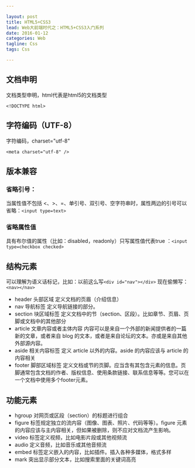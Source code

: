 ```yaml
---

layout: post  
title: HTML5+CSS3  
lead: Web大前端时代之：HTML5+CSS3入门系列  
date: 2016-01-12  
categories: Web  
tagline: Css  
tags: Css

---
```


## 文档申明

文档类型申明，html代表是html5的文档类型

`<!DOCTYPE html>`

## 字符编码（UTF-8）

字符编码，charset="utf-8"

`<meta charset="utf-8" />`

## 版本兼容

### 省略引号：

当属性值不包括 <、>、=、单引号、双引号、空字符串时，属性两边的引号可以省略：`<input type=text>`

### 省略属性值

具有布尔值的属性（比如：disabled，readonly）只写属性值代表true ：`<input type=checkbox checked>`

## 结构元素

可以理解为语义话标记，比如：以前这么写`<div id="nav"></div>` 现在偷懒写：`<nav></nav>`

-	header 头部区域 定义文档的页眉（介绍信息）
-	nav 导航标签 定义导航链接的部分。
-	section 块区域标签 定义文档中的节（section、区段）。比如章节、页眉、页脚或文档中的其他部分
-	article 文章内容或者主体内容 内容可以是来自一个外部的新闻提供者的一篇新的文章，或者来自 blog 的文本，或者是来自论坛的文本。亦或是来自其他外部源内容。
-	aside 相关内容标签 定义 article 以外的内容。aside 的内容应该与 article 的内容相关
-	footer 脚部区域标签 定义文档或节的页脚。应当含有其包含元素的信息。页脚通常包含文档的作者、版权信息、使用条款链接、联系信息等等。您可以在一个文档中使用多个footer元素。

## 功能元素

-	hgroup 对网页或区段（section）的标题进行组合
-	figure 标签规定独立的流内容（图像、图表、照片、代码等等）。figure 元素的内容应该与主内容相关，但如果被删除，则不应对文档流产生影响。
-	video 标签定义视频，比如电影片段或其他视频流
-	audio 定义音频，比如音乐或其他音频流
-	embed 标签定义嵌入的内容，比如插件。插入各种多媒体，格式多样
-	mark 突出显示部分文本，比如搜索里面的关键词高亮
